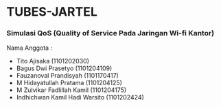 # TUBES-JARTEL 
### Simulasi QoS (Quality of Service Pada Jaringan Wi-fi Kantor)
Nama Anggota :
 - Tito Ajisaka (1101202030)
 - Bagus Dwi Prasetyo (1101204109)
 - Fauzanoval Prandisyah (1101170417)
 - M Hidayatullah Pratama (1101204125)
 - M Zulvikar Fadlillah Kamil (1101204175)
 - Indhichwan Kamil Hadi Warsito (1101202424)
 
